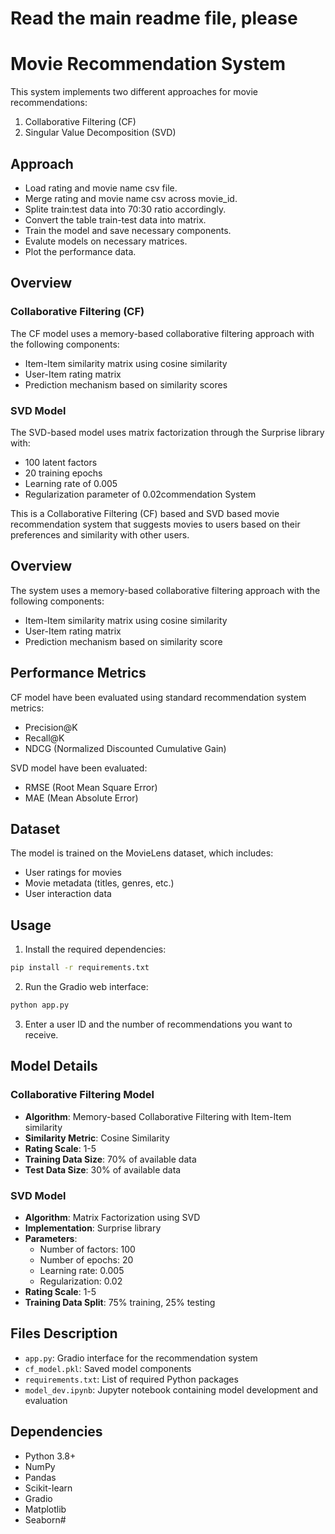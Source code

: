 # Read the main readme file, please

# Movie Recommendation System

This system implements two different approaches for movie recommendations:
1. Collaborative Filtering (CF)
2. Singular Value Decomposition (SVD)

## Approach
- Load rating and movie name csv file.
- Merge rating and movie name csv across movie_id.
- Splite train:test data into 70:30 ratio accordingly.
- Convert the table train-test data into matrix.
- Train the model and save necessary components.
- Evalute models on necessary matrices.
- Plot the performance data.

## Overview

### Collaborative Filtering (CF)
The CF model uses a memory-based collaborative filtering approach with the following components:
- Item-Item similarity matrix using cosine similarity
- User-Item rating matrix
- Prediction mechanism based on similarity scores

### SVD Model
The SVD-based model uses matrix factorization through the Surprise library with:
- 100 latent factors
- 20 training epochs
- Learning rate of 0.005
- Regularization parameter of 0.02commendation System

This is a Collaborative Filtering (CF) based and SVD based movie recommendation system that suggests movies to users based on their preferences and similarity with other users.

## Overview

The system uses a memory-based collaborative filtering approach with the following components:
- Item-Item similarity matrix using cosine similarity
- User-Item rating matrix
- Prediction mechanism based on similarity score

## Performance Metrics

CF model have been evaluated using standard recommendation system metrics:
- Precision@K
- Recall@K
- NDCG (Normalized Discounted Cumulative Gain)

SVD model have been evaluated:
- RMSE (Root Mean Square Error)
- MAE (Mean Absolute Error)

## Dataset

The model is trained on the MovieLens dataset, which includes:
- User ratings for movies
- Movie metadata (titles, genres, etc.)
- User interaction data

## Usage

1. Install the required dependencies:
```bash
pip install -r requirements.txt
```

2. Run the Gradio web interface:
```bash
python app.py
```

3. Enter a user ID and the number of recommendations you want to receive.

## Model Details

### Collaborative Filtering Model
- **Algorithm**: Memory-based Collaborative Filtering with Item-Item similarity
- **Similarity Metric**: Cosine Similarity
- **Rating Scale**: 1-5
- **Training Data Size**: 70% of available data
- **Test Data Size**: 30% of available data

### SVD Model
- **Algorithm**: Matrix Factorization using SVD
- **Implementation**: Surprise library
- **Parameters**:
  - Number of factors: 100
  - Number of epochs: 20
  - Learning rate: 0.005
  - Regularization: 0.02
- **Rating Scale**: 1-5
- **Training Data Split**: 75% training, 25% testing

## Files Description

- `app.py`: Gradio interface for the recommendation system
- `cf_model.pkl`: Saved model components
- `requirements.txt`: List of required Python packages
- `model_dev.ipynb`: Jupyter notebook containing model development and evaluation

## Dependencies

- Python 3.8+
- NumPy
- Pandas
- Scikit-learn
- Gradio
- Matplotlib
- Seaborn#
